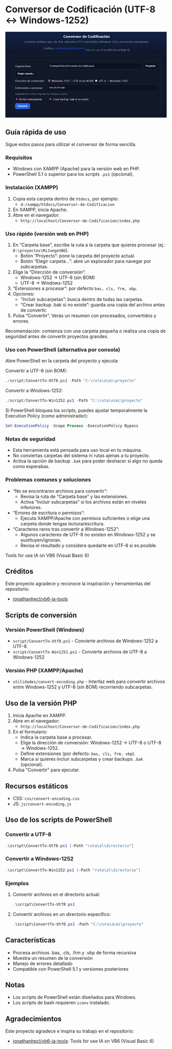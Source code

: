 # Conversor de Codificación (UTF-8 ↔ Windows-1252)

![Captura del programa](img/captura.png)

## Guía rápida de uso

Sigue estos pasos para utilizar el conversor de forma sencilla.

### Requisitos

- Windows con XAMPP (Apache) para la versión web en PHP.
- PowerShell 5.1 o superior para los scripts `.ps1` (opcional).

### Instalación (XAMPP)

1. Copia esta carpeta dentro de `htdocs`, por ejemplo:
   - `d:/xampp/htdocs/Conversor-de-Codificacion`
2. En XAMPP, inicia Apache.
3. Abre en el navegador:
   - `http://localhost/Conversor-de-Codificacion/index.php`

### Uso rápido (versión web en PHP)

1. En “Carpeta base”, escribe la ruta a la carpeta que quieres procesar (ej.: `D:\proyectos\MiJuegoVB6`).
   - Botón “Proyecto”: pone la carpeta del proyecto actual.
   - Botón “Elegir carpeta…”: abre un explorador para navegar por subcarpetas.
2. Elige la “Dirección de conversión”:
   - Windows-1252 → UTF-8 (sin BOM)
   - UTF-8 → Windows-1252
3. “Extensiones a procesar”: por defecto `bas, cls, frm, vbp`.
4. Opciones:
   - “Incluir subcarpetas”: busca dentro de todas las carpetas.
   - “Crear backup .bak si no existe”: guarda una copia del archivo antes de convertir.
5. Pulsa “Convertir”. Verás un resumen con procesados, convertidos y errores.

Recomendación: comienza con una carpeta pequeña o realiza una copia de seguridad antes de convertir proyectos grandes.

### Uso con PowerShell (alternativa por consola)

Abre PowerShell en la carpeta del proyecto y ejecuta:

Convertir a UTF-8 (sin BOM):

```powershell
./script/ConvertTo-Utf8.ps1 -Path "C:\ruta\a\mi\proyecto"
```

Convertir a Windows-1252:

```powershell
./script/ConvertTo-Win1252.ps1 -Path "C:\ruta\a\mi\proyecto"
```

Si PowerShell bloquea los scripts, puedes ajustar temporalmente la Execution Policy (como administrador):

```powershell
Set-ExecutionPolicy -Scope Process -ExecutionPolicy Bypass
```

### Notas de seguridad

- Esta herramienta está pensada para uso local en tu máquina.
- No conviertas carpetas del sistema ni rutas ajenas a tu proyecto.
- Activa la opción de backup `.bak` para poder deshacer si algo no queda como esperabas.

### Problemas comunes y soluciones

- “No se encontraron archivos para convertir”:
  - Revisa la ruta de “Carpeta base” y las extensiones.
  - Activa “Incluir subcarpetas” si los archivos están en niveles inferiores.
- “Errores de escritura o permisos”:
  - Ejecuta XAMPP/Apache con permisos suficientes o elige una carpeta donde tengas lectura/escritura.
- “Caracteres raros tras convertir a Windows-1252”:
  - Algunos caracteres de UTF-8 no existen en Windows-1252 y se sustituyen/ignoran.
  - Revisa el resultado y considera quedarte en UTF-8 si es posible.

Tools for use IA on VB6 (Visual Basic 6)

## Créditos

Este proyecto agradece y reconoce la inspiración y herramientas del repositorio:

- [jonathanhecl/vb6-ia-tools](https://github.com/jonathanhecl/vb6-ia-tools)

## Scripts de conversión

### Versión PowerShell (Windows)

- `script/ConvertTo-Utf8.ps1` - Convierte archivos de Windows-1252 a UTF-8
- `script/ConvertTo-Win1252.ps1` - Convierte archivos de UTF-8 a Windows-1252

### Versión PHP (XAMPP/Apache)

- `utilidades/convert-encoding.php` - Interfaz web para convertir archivos entre Windows-1252 y UTF-8 (sin BOM) recorriendo subcarpetas.

## Uso de la versión PHP

1. Inicia Apache en XAMPP.
2. Abre en el navegador:
   - `http://localhost/Conversor-de-Codificacion/index.php`
3. En el formulario:
   - Indica la carpeta base a procesar.
   - Elige la dirección de conversión: Windows-1252 → UTF-8 o UTF-8 → Windows-1252.
   - Define extensiones (por defecto: `bas, cls, frm, vbp`).
   - Marca si quieres incluir subcarpetas y crear backups `.bak` (opcional).
4. Pulsa "Convertir" para ejecutar.

## Recursos estáticos

- CSS: `css/convert-encoding.css`
- JS: `js/convert-encoding.js`

## Uso de los scripts de PowerShell

### Convertir a UTF-8

```powershell
.\script\ConvertTo-Utf8.ps1 [-Path "ruta\al\directorio"]
```

### Convertir a Windows-1252

```powershell
.\script\ConvertTo-Win1252.ps1 [-Path "ruta\al\directorio"]
```

### Ejemplos

1. Convertir archivos en el directorio actual:

   ```powershell
   .\script\ConvertTo-Utf8.ps1
   ```

2. Convertir archivos en un directorio específico:

   ```powershell
   .\script\ConvertTo-Utf8.ps1 -Path "C:\ruta\a\mi\proyecto"
   ```

## Características

- Procesa archivos .bas, .cls, .frm y .vbp de forma recursiva
- Muestra un resumen de la conversión
- Manejo de errores detallado
- Compatible con PowerShell 5.1 y versiones posteriores

## Notas

- Los scripts de PowerShell están diseñados para Windows.
- Los scripts de bash requieren `iconv` instalado.

## Agradecimientos

Este proyecto agradece e inspira su trabajo en el repositorio:

- [jonathanhecl/vb6-ia-tools](https://github.com/jonathanhecl/vb6-ia-tools): Tools for use IA on VB6 (Visual Basic 6)
